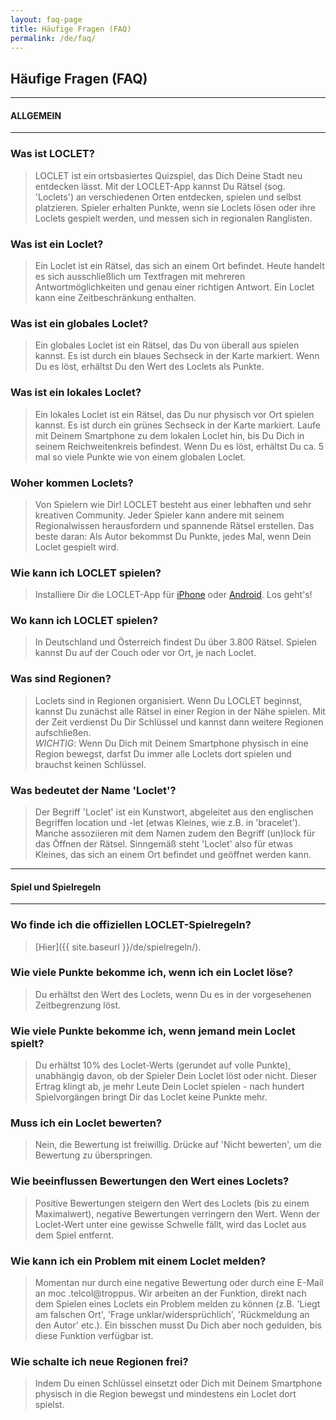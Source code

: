 ```yaml
---
layout: faq-page
title: Häufige Fragen (FAQ)
permalink: /de/faq/
---
```


## Häufige Fragen (FAQ)

---

#### ALLGEMEIN

---

### Was ist LOCLET?

> LOCLET ist ein ortsbasiertes Quizspiel, das Dich Deine Stadt neu entdecken lässt. Mit der LOCLET-App kannst Du Rätsel 
(sog. 'Loclets') an verschiedenen Orten entdecken, spielen und selbst platzieren. Spieler erhalten Punkte, wenn sie 
Loclets lösen oder ihre Loclets gespielt werden, und messen sich in regionalen Ranglisten.
 
### Was ist ein Loclet?

> Ein Loclet ist ein Rätsel, das sich an einem Ort befindet. Heute handelt es sich ausschließlich um Textfragen mit 
mehreren Antwortmöglichkeiten und genau einer richtigen Antwort. Ein Loclet kann eine Zeitbeschränkung enthalten. 

### Was ist ein globales Loclet?

> Ein globales Loclet ist ein Rätsel, das Du von überall aus spielen kannst. Es ist durch ein blaues Sechseck in der 
Karte markiert. Wenn Du es löst, erhältst Du den Wert des Loclets als Punkte.

### Was ist ein lokales Loclet?

> Ein lokales Loclet ist ein Rätsel, das Du nur physisch vor Ort spielen kannst. Es ist durch ein grünes Sechseck in der 
Karte markiert. Laufe mit Deinem Smartphone zu dem lokalen Loclet hin, bis Du Dich in seinem Reichweitenkreis befindest.
Wenn Du es löst, erhältst Du ca. 5 mal so viele Punkte wie von einem globalen Loclet.

### Woher kommen Loclets?

> Von Spielern wie Dir! LOCLET besteht aus einer lebhaften und sehr kreativen Community. Jeder Spieler kann andere mit 
seinem Regionalwissen herausfordern und spannende Rätsel erstellen. Das beste daran: Als Autor bekommst Du Punkte, 
jedes Mal, wenn Dein Loclet gespielt wird.

### Wie kann ich LOCLET spielen?

> Installiere Dir die LOCLET-App für
[iPhone](https://app.adjust.com/vo441g?redirect=https%3A%2F%2Fitunes.apple.com%2Fde%2Fapp%2Floclet%2Fid1003866444) 
oder
[Android](https://app.adjust.com/vo441g?redirect=https%3A%2F%2Fplay.google.com%2Fstore%2Fapps%2Fdetails%3Fid%3Dcom.loclet.android).
Los geht's!

### Wo kann ich LOCLET spielen?

> In Deutschland und Österreich findest Du über 3.800 Rätsel. Spielen kannst Du auf der Couch oder vor Ort, je nach 
Loclet.

### Was sind Regionen?

> Loclets sind in Regionen organisiert. Wenn Du LOCLET beginnst, kannst Du zunächst alle Rätsel in einer Region
in der Nähe spielen. Mit der Zeit verdienst Du Dir Schlüssel und kannst dann weitere Regionen aufschließen.  
*WICHTIG*: Wenn Du Dich mit Deinem Smartphone physisch in eine Region bewegst, darfst Du immer alle Loclets dort 
spielen und brauchst keinen Schlüssel.


### Was bedeutet der Name 'Loclet'?

> Der Begriff 'Loclet' ist ein Kunstwort, abgeleitet aus den englischen Begriffen location und -let (etwas Kleines, 
wie z.B. in 'bracelet'). Manche assoziieren mit dem Namen zudem den Begriff (un)lock für das Öffnen der Rätsel. 
Sinngemäß steht 'Loclet' also für etwas Kleines, das sich an einem Ort befindet und geöffnet werden kann.


---

#### Spiel und Spielregeln

---

### Wo finde ich die offiziellen LOCLET-Spielregeln?

> [Hier]({{ site.baseurl }}/de/spielregeln/).

### Wie viele Punkte bekomme ich, wenn ich ein Loclet löse?

> Du erhältst den Wert des Loclets, wenn Du es in der vorgesehenen Zeitbegrenzung löst.
 
### Wie viele Punkte bekomme ich, wenn jemand mein Loclet spielt?
    
> Du erhältst 10% des Loclet-Werts (gerundet auf volle Punkte), unabhängig davon, ob der Spieler Dein Loclet löst oder 
nicht. Dieser Ertrag klingt ab, je mehr Leute Dein Loclet spielen - nach hundert Spielvorgängen bringt Dir das Loclet
keine Punkte mehr.

### Muss ich ein Loclet bewerten?

> Nein, die Bewertung ist freiwillig. Drücke auf 'Nicht bewerten', um die Bewertung zu überspringen.

### Wie beeinflussen Bewertungen den Wert eines Loclets?

> Positive Bewertungen steigern den Wert des Loclets (bis zu einem Maximalwert), negative Bewertungen verringern den 
Wert. Wenn der Loclet-Wert unter eine gewisse Schwelle fällt, wird das Loclet aus dem Spiel entfernt.

### Wie kann ich ein Problem mit einem Loclet melden?

> Momentan nur durch eine negative Bewertung oder durch eine E-Mail an <span class="codedirection">moc
.telcol@troppus</span>. Wir arbeiten an der Funktion, direkt nach dem Spielen eines Loclets ein Problem melden zu 
können (z.B. 'Liegt am falschen Ort', 'Frage unklar/widersprüchlich', 'Rückmeldung an den Autor' etc.). Ein bisschen 
musst Du Dich aber noch gedulden, bis diese Funktion verfügbar ist.

### Wie schalte ich neue Regionen frei?

> Indem Du einen Schlüssel einsetzt oder Dich mit Deinem Smartphone physisch in die Region bewegst und mindestens ein 
Loclet dort spielst.
